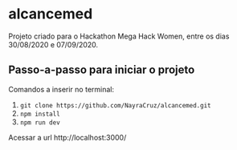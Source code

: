 # alcancemed
Projeto criado para o Hackathon Mega Hack Women, entre os dias 30/08/2020 e 07/09/2020.

## Passo-a-passo para iniciar o projeto

Comandos a inserir no terminal:

1. `git clone https://github.com/NayraCruz/alcancemed.git`
1. `npm install`
1. `npm run dev`

Acessar a url http://localhost:3000/
